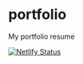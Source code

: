 # portfolio
My portfolio resume

[![Netlify Status](https://api.netlify.com/api/v1/badges/f0cc65e5-ae75-49a8-9b26-b294251afc1a/deploy-status)](https://app.netlify.com/sites/objective-shaw-0ee64d/deploys)

